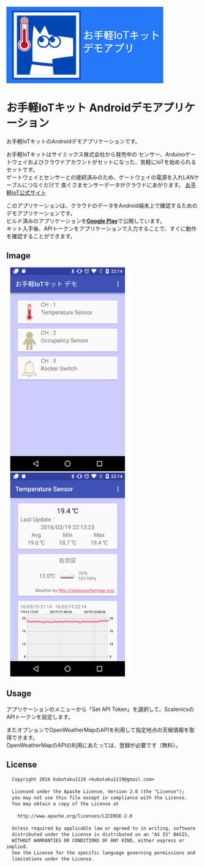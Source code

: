 
![logo](image/logo.png)

お手軽IoTキット Androidデモアプリケーション
=================

お手軽IoTキットのAndroidデモアプリケーションです。  

お手軽IoTキットはサイミックス株式会社から発売中の
センサー、Arduinoゲートウェイおよびクラウドアカウントがセットになった、気軽にIoTを始められるセットです。  
ゲートウェイとセンサーとの接続済みのため、ゲートウェイの電源を入れLANケーブルにつなぐだけで
直ぐさまセンサーデータがクラウドにあがります。
[お手軽IoT公式サイト](https://easyiot.tumblr.com/)

このアプリケーションは、クラウドのデータをAndroid端末上で確認するためのデモアプリケーションです。  
ビルド済みのアプリケーションを[**Google Play**](https://play.google.com/store/apps/details?id=com.kubotaku.android.sample.sensordataviewer)で公開しています。  
キット入手後、APIトークンをアプリケーションで入力することで、すぐに動作を確認することができます。

Image
-----------------------------------
![screen shot 01](image/screenshot01.png)
![screen shot 02](image/screenshot02.png)


Usage
-----------------------------------

アプリケーションのメニューから「Set API Token」を選択して、ScalenicsのAPIトークンを設定します。

またオプションでOpenWeatherMapのAPIを利用して指定地点の天候情報を取得できます。  
OpenWeatherMapのAPIの利用にあたっては、登録が必要です（無料）。





License
-----------------------------------
      Copyright 2016 kubotaku1119 <kubotaku1119@gmail.com>
      
      Licensed under the Apache License, Version 2.0 (the "License");
      you may not use this file except in compliance with the License.
      You may obtain a copy of the License at
      
        http://www.apache.org/licenses/LICENSE-2.0
        
      Unless required by applicable law or agreed to in writing, software
      distributed under the License is distributed on an "AS IS" BASIS,
      WITHOUT WARRANTIES OR CONDITIONS OF ANY KIND, either express or implied.
      See the License for the specific language governing permissions and
      limitations under the License.
